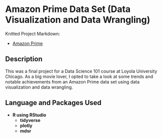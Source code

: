 
<h1>Amazon Prime Data Set (Data Visualization and Data Wrangling)</h1>
Knitted Project Markdown: <br />
  
  
  - [Amazon Prime][1]


[1]: https://leahboger.github.io/ZeroInflatedPoissonValidation/


<h2>Description</h2>
This was a final project for a Data Science 101 course at Loyola University Chicago. As a big movie lover, I opted to take a look at some trends and notable achievements from an Amazon Prime data set using data visualization and data wrangling.
<br />


<h2>Language and Packages Used</h2>

- <b>R using RStudio</b> 
  - <b>tidyverse</b>
  - <b>plotly</b>
  - <b>mdsr</b>
  
